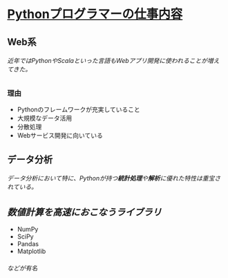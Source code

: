 # [Pythonプログラマーの仕事内容](https://www.bigdata-navi.com/aidrops/2471/)

## Web系
 ###### 近年ではPythonやScalaといった言語もWebアプリ開発に使われることが増えてきた。
### **理由**
  - Pythonのフレームワークが充実していること
  - 大規模なデータ活用
  - 分散処理
  - Webサービス開発に向いている

## データ分析
 ###### データ分析において特に、Pythonが持つ**統計処理**や**解析**に優れた特性は重宝されている。
## *数値計算を高速におこなうライブラリ*
  - NumPy
  - SciPy
  - Pandas
  - Matplotlib
###### などが有名
